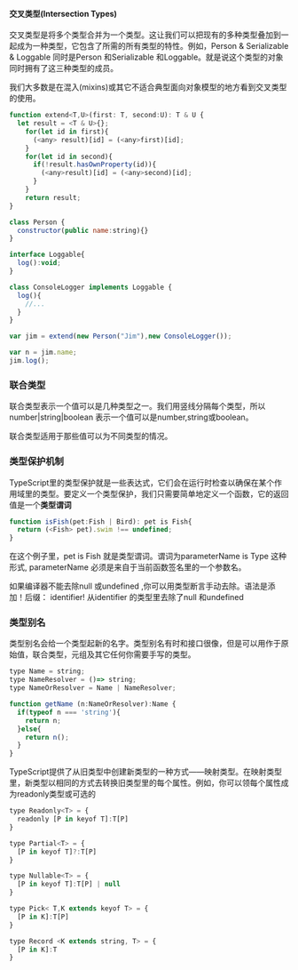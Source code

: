 #### 交叉类型(Intersection Types)
交叉类型是将多个类型合并为一个类型。这让我们可以把现有的多种类型叠加到一起成为一种类型，它包含了所需的所有类型的特性。例如，Person  & Serializable & Loggable 同时是Person 和Serializable 和Loggable。就是说这个类型的对象同时拥有了这三种类型的成员。

我们大多数是在混入(mixins)或其它不适合典型面向对象模型的地方看到交叉类型的使用。
```javascript
function extend<T,U>(first: T, second:U): T & U {
  let result = <T & U>{};
    for(let id in first){
      (<any> result)[id] = (<any>first)[id];
    }
    for(let id in second){
      if(!result.hasOwnProperty(id)){
        (<any>result)[id] = (<any>second)[id];
      }
    }
    return result;
}

class Person {
  constructor(public name:string){}
}

interface Loggable{
  log():void;
}

class ConsoleLogger implements Loggable {
  log(){
    //...
  }
}

var jim = extend(new Person("Jim"),new ConsoleLogger());

var n = jim.name;
jim.log();
```

### 联合类型
联合类型表示一个值可以是几种类型之一。我们用竖线分隔每个类型，所以number|string|boolean 表示一个值可以是number,string或boolean。

联合类型适用于那些值可以为不同类型的情况。


### 类型保护机制
TypeScript里的类型保护就是一些表达式，它们会在运行时检查以确保在某个作用域里的类型。要定义一个类型保护，我们只需要简单地定义一个函数，它的返回值是一个**类型谓词**

```javascript
function isFish(pet:Fish | Bird): pet is Fish{
  return (<Fish> pet).swim !== undefined;
}
```
在这个例子里，pet is Fish 就是类型谓词。谓词为parameterName is Type 这种形式, parameterName 必须是来自于当前函数签名里的一个参数名。


如果编译器不能去除null 或undefined ,你可以用类型断言手动去除。语法是添加！后缀：
identifier! 从identifier 的类型里去除了null 和undefined


### 类型别名
类型别名会给一个类型起新的名字。类型别名有时和接口很像，但是可以用作于原始值，联合类型，元组及其它任何你需要手写的类型。

```javascript
type Name = string;
type NameResolver = ()=> string;
type NameOrResolver = Name | NameResolver;

function getName (n:NameOrResolver):Name {
  if(typeof n === 'string'){
    return n;
  }else{
    return n();
  }
}
```

TypeScript提供了从旧类型中创建新类型的一种方式——映射类型。在映射类型里，新类型以相同的方式去转换旧类型里的每个属性。例如，你可以领每个属性成为readonly类型或可选的
```javascript
type Readonly<T> = {
  readonly [P in keyof T]:T[P]
}

type Partial<T> = {
  [P in keyof T]?:T[P]
}

type Nullable<T> = {
  [P in keyof T]:T[P] | null
}

type Pick< T,K extends keyof T> = {
  [P in K]:T[P]
}

type Record <K extends string, T> = {
  [P in K]:T
}
```
